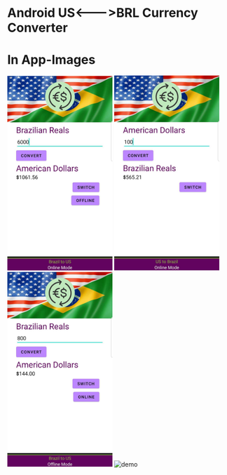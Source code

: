 # Android US<--->BRL Currency Converter


# In App-Images    
<div class="row"> 
  <div class="column">
  <img src="https://raw.githubusercontent.com/HerndonE/Android-US-BRL-Converter/main/Images/1.jpg" width="240" />
  <img src="https://raw.githubusercontent.com/HerndonE/Android-US-BRL-Converter/main/Images/2.jpg" width="240" />
  <img src="https://raw.githubusercontent.com/HerndonE/Android-US-BRL-Converter/main/Images/4.jpg" width="240" />
  <img src="https://github.com/HerndonE/Android-US-BRL-Converter/blob/main/Images/Demo.gif?raw=true" alt="demo"  width=240/>
  </div>
</div>